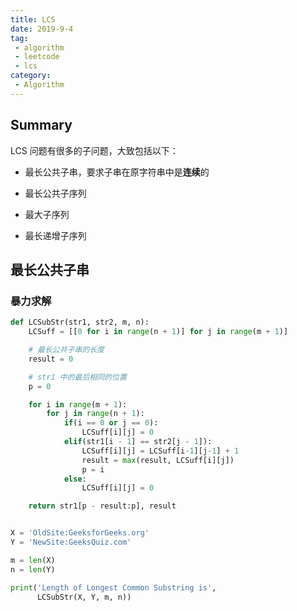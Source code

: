 ```yaml
---
title: LCS
date: 2019-9-4
tag:
 - algorithm
 - leetcode
 - lcs
category:
 - Algorithm
---
```


## Summary

LCS 问题有很多的子问题，大致包括以下：

- 最长公共子串，要求子串在原字符串中是**连续**的

- 最长公共子序列

- 最大子序列

- 最长递增子序列

## 最长公共子串


### 暴力求解

```py
def LCSubStr(str1, str2, m, n):
    LCSuff = [[0 for i in range(n + 1)] for j in range(m + 1)]

    # 最长公共子串的长度
    result = 0

    # str1 中的最后相同的位置
    p = 0

    for i in range(m + 1):
        for j in range(n + 1):
            if(i == 0 or j == 0):
                LCSuff[i][j] = 0
            elif(str1[i - 1] == str2[j - 1]):
                LCSuff[i][j] = LCSuff[i-1][j-1] + 1
                result = max(result, LCSuff[i][j])
                p = i
            else:
                LCSuff[i][j] = 0

    return str1[p - result:p], result


X = 'OldSite:GeeksforGeeks.org'
Y = 'NewSite:GeeksQuiz.com'

m = len(X)
n = len(Y)

print('Length of Longest Common Substring is',
      LCSubStr(X, Y, m, n))
```